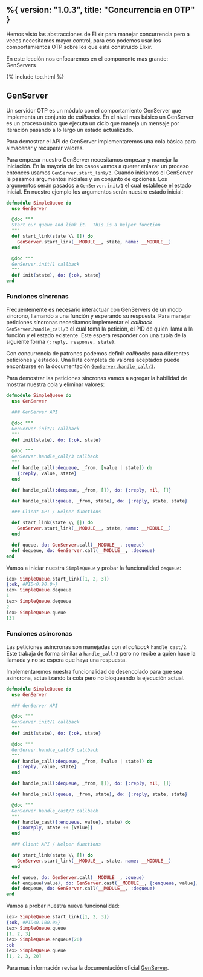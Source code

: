 %{
  version: "1.0.3",
  title: "Concurrencia en OTP"
}
---

Hemos visto las abstracciones de Elixir para manejar concurrencia pero a veces necesitamos mayor control, para eso podemos usar los comportamientos OTP sobre los que está construido Elixir.

En este lección nos enfocaremos en el componente mas grande: GenServers

{% include toc.html %}

## GenServer

Un servidor OTP es un módulo con el comportamiento GenServer que implementa un conjunto de *callbacks*. En el nivel mas básico un GenServer es un proceso único que ejecuta un ciclo que maneja un mensaje por iteración pasando a lo largo un estado actualizado.

Para demostrar el API de GenServer implementaremos una cola básica para almacenar y recuperar valores.

Para empezar nuestro GenServer necesitamos empezar y manejar la iniciación. En la mayoría de los casos vamos a querer enlazar un proceso entonces usamos `GenServer.start_link/3`. Cuando iniciamos el GenServer le pasamos argumentos iniciales y un conjunto de opciones. Los argumentos serán pasados a `GenServer.init/1` el cual establece el estado inicial. En nuestro ejemplo los argumentos serán nuestro estado inicial:

```elixir
defmodule SimpleQueue do
  use GenServer

  @doc """
  Start our queue and link it.  This is a helper function
  """
  def start_link(state \\ []) do
    GenServer.start_link(__MODULE__, state, name: __MODULE__)
  end

  @doc """
  GenServer.init/1 callback
  """
  def init(state), do: {:ok, state}
end
```

### Funciones síncronas

Frecuentemente es necesario interactuar con GenServers de un modo síncrono, llamando a una función y esperando su respuesta. Para manejar peticiones síncronas necesitamos implementar el *callback* `GenServer.handle_call/3` el cual toma la petición, el PID de quien llama a la función y el estado existente. Este espera responder con una tupla de la siguiente forma `{:reply, response, state}`.

Con concurrencia de patrones podemos definir *callbacks* para diferentes peticiones y estados. Una lista completa de valores aceptados puede encontrarse en la documentación [`GenServer.handle_call/3`](https://hexdocs.pm/elixir/GenServer.html#c:handle_call/3).

Para demostrar las peticiones síncronas vamos a agregar la habilidad de mostrar nuestra cola y eliminar valores:

```elixir
defmodule SimpleQueue do
  use GenServer

  ### GenServer API

  @doc """
  GenServer.init/1 callback
  """
  def init(state), do: {:ok, state}

  @doc """
  GenServer.handle_call/3 callback
  """
  def handle_call(:dequeue, _from, [value | state]) do
    {:reply, value, state}
  end

  def handle_call(:dequeue, _from, []), do: {:reply, nil, []}

  def handle_call(:queue, _from, state), do: {:reply, state, state}

  ### Client API / Helper functions

  def start_link(state \\ []) do
    GenServer.start_link(__MODULE__, state, name: __MODULE__)
  end

  def queue, do: GenServer.call(__MODULE__, :queue)
  def dequeue, do: GenServer.call(__MODULE__, :dequeue)
end
```

Vamos a iniciar nuestra `SimpleQueue` y probar la funcionalidad `dequeue`:

```elixir
iex> SimpleQueue.start_link([1, 2, 3])
{:ok, #PID<0.90.0>}
iex> SimpleQueue.dequeue
1
iex> SimpleQueue.dequeue
2
iex> SimpleQueue.queue
[3]
```

### Funciones asíncronas

Las peticiones asíncronas son manejadas con el *callback* `handle_cast/2`. Este trabaja de forma similar a `handle_call/3` pero no recibe a quien hace la llamada y no se espera que haya una respuesta.

Implementaremos nuestra funcionalidad de desencolado para que sea asíncrona, actualizando la cola pero no bloqueando la ejecución actual.

```elixir
defmodule SimpleQueue do
  use GenServer

  ### GenServer API

  @doc """
  GenServer.init/1 callback
  """
  def init(state), do: {:ok, state}

  @doc """
  GenServer.handle_call/3 callback
  """
  def handle_call(:dequeue, _from, [value | state]) do
    {:reply, value, state}
  end

  def handle_call(:dequeue, _from, []), do: {:reply, nil, []}

  def handle_call(:queue, _from, state), do: {:reply, state, state}

  @doc """
  GenServer.handle_cast/2 callback
  """
  def handle_cast({:enqueue, value}, state) do
    {:noreply, state ++ [value]}
  end

  ### Client API / Helper functions

  def start_link(state \\ []) do
    GenServer.start_link(__MODULE__, state, name: __MODULE__)
  end

  def queue, do: GenServer.call(__MODULE__, :queue)
  def enqueue(value), do: GenServer.cast(__MODULE__, {:enqueue, value})
  def dequeue, do: GenServer.call(__MODULE__, :dequeue)
end
```

Vamos a probar nuestra nueva funcionalidad:

```elixir
iex> SimpleQueue.start_link([1, 2, 3])
{:ok, #PID<0.100.0>}
iex> SimpleQueue.queue
[1, 2, 3]
iex> SimpleQueue.enqueue(20)
:ok
iex> SimpleQueue.queue
[1, 2, 3, 20]
```

Para mas información revisa la documentación oficial [GenServer](https://hexdocs.pm/elixir/GenServer.html#content).
